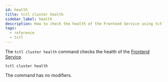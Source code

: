 ```yaml
---
id: health
title: tctl cluster health
sidebar_label: health
description: How to check the health of the Frontend Service using tctl.
tags:
  - reference
  - tctl
---
```


The `tctl cluster health` command checks the health of the [Frontend Service](/docs/content/what-is-a-temporal-cluster/#frontend-service).

`tctl cluster health`

The command has no modifiers.
